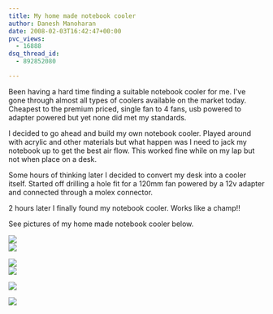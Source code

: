 ```yaml
---
title: My home made notebook cooler
author: Danesh Manoharan
date: 2008-02-03T16:42:47+00:00
pvc_views:
  - 16888
dsq_thread_id:
  - 892852080

---
```

Been having a hard time finding a suitable notebook cooler for me. I've gone through almost all types of coolers available on the market today. Cheapest to the premium priced, single fan to 4 fans, usb powered to adapter powered but yet none did met my standards.

I decided to go ahead and build my own notebook cooler. Played around with acrylic and other materials but what happen was I need to jack my notebook up to get the best air flow. This worked fine while on my lap but not when place on a desk. 

Some hours of thinking later I decided to convert my desk into a cooler itself. Started off drilling a hole fit for a 120mm fan powered by a 12v adapter and connected through a molex connector.

2 hours later I finally found my notebook cooler. Works like a champ!!

See pictures of my home made notebook cooler below.  
<!--more-->

  
![][1]  
![][2] 

![][3]  
![][4] 

![][5] 

![][6]

 [1]: http://img263.imageshack.us/img263/4294/1006175ak4.jpg
 [2]: http://img408.imageshack.us/img408/4447/1006176xx3.jpg
 [3]: http://img442.imageshack.us/img442/1040/1006178kj4.jpg
 [4]: http://img406.imageshack.us/img406/9661/1006179dx6.jpg
 [5]: http://img177.imageshack.us/img177/3835/1006181vz5.jpg
 [6]: http://img186.imageshack.us/img186/492/1006184ti8.jpg